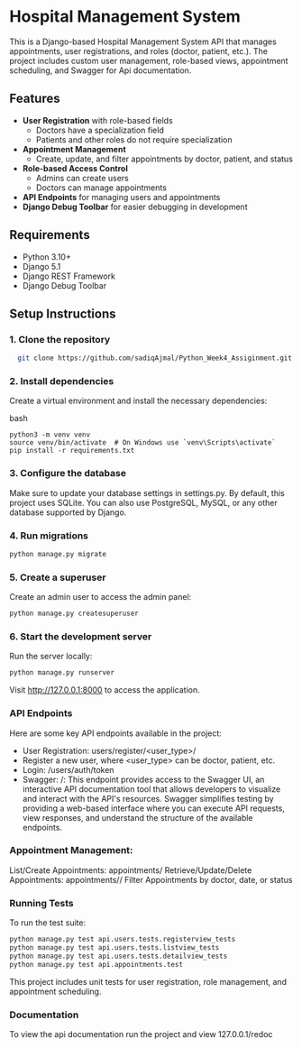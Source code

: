 # Hospital Management System

This is a Django-based Hospital Management System API that manages appointments, user registrations, and roles (doctor, patient, etc.). The project includes custom user management, role-based views, appointment scheduling, and Swagger for Api documentation.

## Features

- **User Registration** with role-based fields
  - Doctors have a specialization field
  - Patients and other roles do not require specialization
- **Appointment Management**
  - Create, update, and filter appointments by doctor, patient, and status
- **Role-based Access Control**
  - Admins can create users
  - Doctors can manage appointments
- **API Endpoints** for managing users and appointments
- **Django Debug Toolbar** for easier debugging in development

## Requirements

- Python 3.10+
- Django 5.1
- Django REST Framework
- Django Debug Toolbar

## Setup Instructions

### 1. Clone the repository

```bash
  git clone https://github.com/sadiqAjmal/Python_Week4_Assiginment.git
```
### 2. Install dependencies
Create a virtual environment and install the necessary dependencies:

bash
```
python3 -m venv venv
source venv/bin/activate  # On Windows use `venv\Scripts\activate`
pip install -r requirements.txt
```

### 3. Configure the database
Make sure to update your database settings in settings.py. By default, this project uses SQLite. You can also use PostgreSQL, MySQL, or any other database supported by Django.

### 4. Run migrations
```bash
python manage.py migrate
```
### 5. Create a superuser
Create an admin user to access the admin panel:

```bash
python manage.py createsuperuser
```
### 6. Start the development server
Run the server locally:

```bash
python manage.py runserver
```
Visit http://127.0.0.1:8000 to access the application.

### API Endpoints
Here are some key API endpoints available in the project:

 - User Registration: users/register/<user_type>/
 - Register a new user, where <user_type> can be doctor, patient, etc.
 - Login: /users/auth/token
 - Swagger: /: This endpoint provides access to the Swagger UI, an interactive API documentation tool that allows developers to visualize and interact with the API's resources. Swagger simplifies testing by providing a web-based interface where you can execute API requests, view responses, and understand the structure of the available endpoints.

### Appointment Management:

List/Create Appointments: appointments/
Retrieve/Update/Delete Appointments: appointments/<id>/
Filter Appointments by doctor, date, or status

### Running Tests
To run the test suite:

```bash
python manage.py test api.users.tests.registerview_tests
python manage.py test api.users.tests.listview_tests
python manage.py test api.users.tests.detailview_tests
python manage.py test api.appointments.test
```
This project includes unit tests for user registration, role management, and appointment scheduling.

### Documentation
To view the api documentation run the project and view 127.0.0.1/redoc
